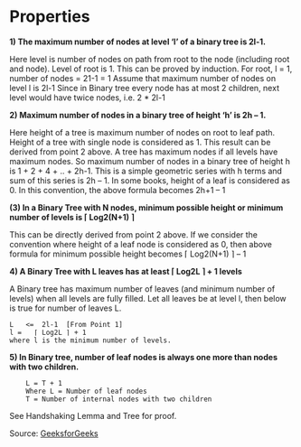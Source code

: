 # Properties

**1) The maximum number of nodes at level ‘l’ of a binary tree is 2l-1.**

Here level is number of nodes on path from root to the node (including root and node). Level of root is 1.
This can be proved by induction.
For root, l = 1, number of nodes = 21-1 = 1
Assume that maximum number of nodes on level l is 2l-1
Since in Binary tree every node has at most 2 children, next level would have twice nodes, i.e. 2 * 2l-1

 
**2) Maximum number of nodes in a binary tree of height ‘h’ is 2h – 1.**

Here height of a tree is maximum number of nodes on root to leaf path. Height of a tree with single node is considered as 1.
This result can be derived from point 2 above. A tree has maximum nodes if all levels have maximum nodes. So maximum number of nodes in a binary tree of height h is 1 + 2 + 4 + .. + 2h-1. This is a simple geometric series with h terms and sum of this series is 2h – 1.
In some books, height of a leaf is considered as 0. In this convention, the above formula becomes 2h+1 – 1


**(3) In a Binary Tree with N nodes, minimum possible height or minimum number of levels is  ⌈ Log2(N+1) ⌉**

This can be directly derived from point 2 above. If we consider the convention where height of a leaf node is considered as 0, then above formula for minimum possible height becomes   ⌈ Log2(N+1) ⌉ – 1

 
**4) A Binary Tree with L leaves has at least   ⌈ Log2L ⌉ + 1   levels**

A Binary tree has maximum number of leaves (and minimum number of levels) when all levels are fully filled. Let all leaves be at level l, then below is true for number of leaves L.


   ```
   L   <=  2l-1  [From Point 1]
   l =   ⌈ Log2L ⌉ + 1 
   where l is the minimum number of levels.
   ```
 
**5) In Binary tree, number of leaf nodes is always one more than nodes with two children.**

```
    L = T + 1
    Where L = Number of leaf nodes
    T = Number of internal nodes with two children
```
See Handshaking Lemma and Tree for proof.

Source: [GeeksforGeeks](https://www.geeksforgeeks.org/binary-tree-set-2-properties/)
